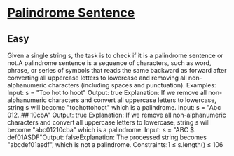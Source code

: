 # [Palindrome Sentence](https://www.geeksforgeeks.org/problems/string-palindromic-ignoring-spaces4723/1?_gl=1*1afpwi0*_up*MQ..*_gs*MQ..&gclid=CjwKCAjwiNXFBhBKEiwAPSaPCQceOqRmlfdChV-bgno9_tSVcf8swx-tYCaRDc5qDq80i5qGyO7ItRoCusgQAvD_BwE&gbraid=0AAAAAC9yBkC5K-1LJzpztKjQWn7Xr_xSa)
## Easy
Given a single string&nbsp;s, the task is to check if it is a palindrome sentence or not.A palindrome sentence is a sequence of characters, such as word, phrase, or series of symbols that reads the same backward as forward after converting all uppercase letters to lowercase and removing all non-alphanumeric characters (including spaces and punctuation).
Examples:
Input: s = "Too hot to hoot"
Output: true
Explanation: If we remove all non-alphanumeric characters and convert all uppercase letters to lowercase, string s will become "toohottohoot" which is a palindrome.
Input: s = "Abc 012..## 10cbA"
Output: true
Explanation: If we remove all non-alphanumeric characters and convert all uppercase letters to lowercase, string s will become "abc01210cba" which is a palindrome.
Input: s = "ABC $. def01ASDF"Output: falseExplanation: The processed string becomes "abcdef01asdf", which is not a palindrome.
Constraints:1 ≤ s.length() ≤ 106